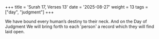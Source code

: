 +++
title = 'Surah 17, Verses 13'
date = '2025-08-27'
weight = 13
tags = ["day", "judgment"]
+++

We have bound every human’s destiny to their neck. And on the Day of Judgment We will bring forth to each ˹person˺ a record which they will find laid open.